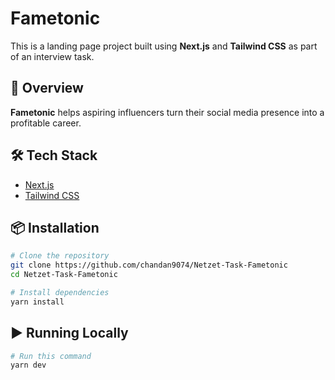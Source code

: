 # Fametonic

This is a landing page project built using **Next.js** and **Tailwind CSS** as part of an interview task.

## 🚀 Overview

**Fametonic** helps aspiring influencers turn their social media presence into a profitable career.

## 🛠 Tech Stack

-   [Next.js](https://nextjs.org/)
-   [Tailwind CSS](https://tailwindcss.com/)

## 📦 Installation

```bash
# Clone the repository
git clone https://github.com/chandan9074/Netzet-Task-Fametonic
cd Netzet-Task-Fametonic

# Install dependencies
yarn install
```

## ▶️ Running Locally

```bash
# Run this command
yarn dev
```
